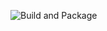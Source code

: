 ![Build and Package](https://github.com/devonps/talesfromticronem/workflows/Build%20and%20Package/badge.svg)
